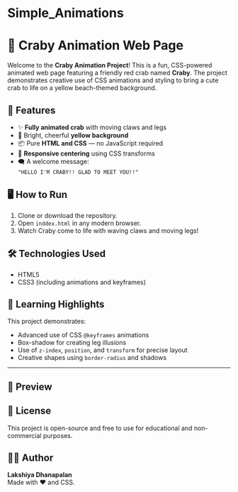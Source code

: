 # Simple_Animations
# 🦀 Craby Animation Web Page

Welcome to the **Craby Animation Project**! This is a fun, CSS-powered animated web page featuring a friendly red crab named **Craby**. The project demonstrates creative use of CSS animations and styling to bring a cute crab to life on a yellow beach-themed background.

## 🧾 Features

- ✨ **Fully animated crab** with moving claws and legs
- 🎨 Bright, cheerful **yellow background**
- 📦 Pure **HTML and CSS** — no JavaScript required
- 📱 **Responsive centering** using CSS transforms
- 🗨️ A welcome message:  
  `"HELLO I'M CRABY!! GLAD TO MEET YOU!!"`



## 🖥️ How to Run

1. Clone or download the repository.
2. Open `inddex.html` in any modern browser.
3. Watch Craby come to life with waving claws and moving legs!


## 🛠️ Technologies Used

- HTML5
- CSS3 (including animations and keyframes)



## 🧠 Learning Highlights

This project demonstrates:

- Advanced use of CSS `@keyframes` animations
- Box-shadow for creating leg illusions
- Use of `z-index`, `position`, and `transform` for precise layout
- Creative shapes using `border-radius` and shadows

---

## 📸 Preview

>   
> 


## 📄 License

This project is open-source and free to use for educational and non-commercial purposes.


## 🙋‍♀️ Author

**Lakshiya Dhanapalan**  
Made with ❤️ and CSS.



